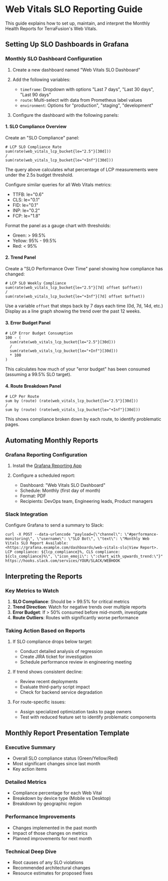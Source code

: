 # Web Vitals SLO Reporting Guide

This guide explains how to set up, maintain, and interpret the Monthly Health Reports for TerraFusion's Web Vitals.

## Setting Up SLO Dashboards in Grafana

### Monthly SLO Dashboard Configuration

1. Create a new dashboard named "Web Vitals SLO Dashboard"

2. Add the following variables:
   - `timeframe`: Dropdown with options "Last 7 days", "Last 30 days", "Last 90 days"
   - `route`: Multi-select with data from Prometheus label values
   - `environment`: Options for "production", "staging", "development"

3. Configure the dashboard with the following panels:

#### 1. SLO Compliance Overview

Create an "SLO Compliance" panel:

```
# LCP SLO Compliance Rate
sum(rate(web_vitals_lcp_bucket{le="2.5"}[30d]))
/
sum(rate(web_vitals_lcp_bucket{le="+Inf"}[30d]))
```

The query above calculates what percentage of LCP measurements were under the 2.5s budget threshold.

Configure similar queries for all Web Vitals metrics:
- TTFB: le="0.6"
- CLS: le="0.1"
- FID: le="0.1"
- INP: le="0.2"
- FCP: le="1.8"

Format the panel as a gauge chart with thresholds:
- Green: > 99.5%
- Yellow: 95% - 99.5%
- Red: < 95%

#### 2. Trend Panel

Create a "SLO Performance Over Time" panel showing how compliance has changed:

```
# LCP SLO Weekly Compliance
sum(rate(web_vitals_lcp_bucket{le="2.5"}[7d] offset $offset))
/
sum(rate(web_vitals_lcp_bucket{le="+Inf"}[7d] offset $offset))
```

Use a variable `offset` that steps back by 7 days each time (0d, 7d, 14d, etc.)
Display as a line graph showing the trend over the past 12 weeks.

#### 3. Error Budget Panel

```
# LCP Error Budget Consumption
100 - (
  sum(rate(web_vitals_lcp_bucket{le="2.5"}[30d]))
  /
  sum(rate(web_vitals_lcp_bucket{le="+Inf"}[30d]))
  * 100
)
```

This calculates how much of your "error budget" has been consumed (assuming a 99.5% SLO target).

#### 4. Route Breakdown Panel

```
# LCP Per Route
sum by (route) (rate(web_vitals_lcp_bucket{le="2.5"}[30d]))
/
sum by (route) (rate(web_vitals_lcp_bucket{le="+Inf"}[30d]))
```

This shows compliance broken down by each route, to identify problematic pages.

## Automating Monthly Reports

### Grafana Reporting Configuration

1. Install the [Grafana Reporting App](https://grafana.com/docs/grafana/latest/setup-grafana/plugins-and-data-sources/plugins/grafana-reporting-app/)

2. Configure a scheduled report:
   - Dashboard: "Web Vitals SLO Dashboard"
   - Schedule: Monthly (first day of month)
   - Format: PDF
   - Recipients: DevOps team, Engineering leads, Product managers

### Slack Integration

Configure Grafana to send a summary to Slack:

```
curl -X POST --data-urlencode "payload={\"channel\": \"#performance-monitoring\", \"username\": \"SLO Bot\", \"text\": \"Monthly Web Vitals SLO Report Available: <https://grafana.example.com/dashboards/web-vitals-slo|View Report>. LCP compliance: ${lcp_compliance}%, CLS compliance: ${cls_compliance}%\", \"icon_emoji\": \":chart_with_upwards_trend:\"}" https://hooks.slack.com/services/YOUR/SLACK/WEBHOOK
```

## Interpreting the Reports

### Key Metrics to Watch

1. **SLO Compliance**: Should be > 99.5% for critical metrics
2. **Trend Direction**: Watch for negative trends over multiple reports
3. **Error Budget**: If > 50% consumed before mid-month, investigate
4. **Route Outliers**: Routes with significantly worse performance

### Taking Action Based on Reports

1. If SLO compliance drops below target:
   - Conduct detailed analysis of regression
   - Create JIRA ticket for investigation
   - Schedule performance review in engineering meeting

2. If trend shows consistent decline:
   - Review recent deployments
   - Evaluate third-party script impact
   - Check for backend service degradation

3. For route-specific issues:
   - Assign specialized optimization tasks to page owners
   - Test with reduced feature set to identify problematic components

## Monthly Report Presentation Template

### Executive Summary
- Overall SLO compliance status (Green/Yellow/Red)
- Most significant changes since last month
- Key action items

### Detailed Metrics
- Compliance percentage for each Web Vital
- Breakdown by device type (Mobile vs Desktop)
- Breakdown by geographic region

### Performance Improvements
- Changes implemented in the past month
- Impact of those changes on metrics
- Planned improvements for next month

### Technical Deep Dive
- Root causes of any SLO violations
- Recommended architectural changes
- Resource estimates for proposed fixes